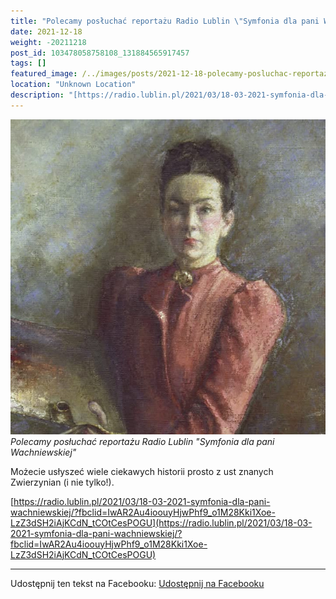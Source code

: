 ```yaml
---
title: "Polecamy posłuchać reportażu Radio Lublin \"Symfonia dla pani Wachniewskiej\""
date: 2021-12-18
weight: -20211218
post_id: 103478058758108_131884565917457
tags: []
featured_image: /../images/posts/2021-12-18-polecamy-posluchac-reportazu-radio-lublin.jpg
location: "Unknown Location"
description: "[https://radio.lublin.pl/2021/03/18-03-2021-symfonia-dla-pani-wachniewskiej/?fbclid=IwAR2Au4ioouyHjwPhf9_o1M28Kki1Xoe-LzZ3dSH2iAjKCdN_tCOtCesPOGU](htt..."
---
```


![Polecamy posłuchać reportażu Radio Lublin "Symfonia dla pani Wachniewskiej"](/images/posts/2021-12-18-polecamy-posluchac-reportazu-radio-lublin.jpg)
*Polecamy posłuchać reportażu Radio Lublin "Symfonia dla pani Wachniewskiej"*

Możecie usłyszeć wiele ciekawych historii prosto z ust znanych Zwierzynian (i nie tylko!).

[https://radio.lublin.pl/2021/03/18-03-2021-symfonia-dla-pani-wachniewskiej/?fbclid=IwAR2Au4ioouyHjwPhf9_o1M28Kki1Xoe-LzZ3dSH2iAjKCdN_tCOtCesPOGU](https://radio.lublin.pl/2021/03/18-03-2021-symfonia-dla-pani-wachniewskiej/?fbclid=IwAR2Au4ioouyHjwPhf9_o1M28Kki1Xoe-LzZ3dSH2iAjKCdN_tCOtCesPOGU)

---

Udostępnij ten tekst na Facebooku:
[Udostępnij na Facebooku](https://www.facebook.com/sharer/sharer.php?u=https://stowarzyszeniewachniewskiej.pl/posts/Przy-przedswiatecznych-porzadkach-polecamy-posluchac)

<script type="application/ld+json">
{
  "@context": "https://schema.org",
  "@type": "BlogPosting",
  "headline": "Polecamy posłuchać reportażu Radio Lublin \"Symfonia dla pani Wachniewskiej\"",
  "datePublished": "2021-12-18",
  "dateModified": "2021-12-18",
  "author": {
    "@type": "Organization",
    "name": "Stowarzyszenie Wachniewskiej"
  },
  "publisher": {
    "@type": "Organization",
    "name": "Stowarzyszenie im. Aleksandry Wachniewskiej",
    "logo": {
      "@type": "ImageObject",
      "url": "https://stowarzyszeniewachniewskiej.pl/images/logo/logo.svg"
    }
  },
  "mainEntityOfPage": {
    "@type": "WebPage",
    "@id": "https://stowarzyszeniewachniewskiej.pl/posts/Przy-przedswiatecznych-porzadkach-polecamy-posluchac"
  },
  "image": {
    "@type": "ImageObject",
    "url": "https://stowarzyszeniewachniewskiej.pl/images/posts/2021-12-18-polecamy-posluchac-reportazu-radio-lublin.jpg"
  },
  "articleSection": "Dziedzictwo Kulturowe i Zabytki",
  "keywords": "",
  "wordCount": 1,
  "articleBody": "[https://radio.lublin.pl/2021/03/18-03-2021-symfonia-dla-pani-wachniewskiej/?fbclid=IwAR2Au4ioouyHjwPhf9_o1M28Kki1Xoe-LzZ3dSH2iAjKCdN_tCOtCesPOGU](https://radio.lublin.pl/2021/03/18-03-2021-symfonia-dla-pani-wachniewskiej/?fbclid=IwAR2Au4ioouyHjwPhf9_o1M28Kki1Xoe-LzZ3dSH2iAjKCdN_tCOtCesPOGU)",
  "description": "Odkryj piękno Zwierzyńca i jego zabytki."
}
</script>
<script type="application/ld+json">
{
  "@context": "https://schema.org",
  "@type": "BreadcrumbList",
  "itemListElement": [
    {
      "@type": "ListItem",
      "position": 1,
      "name": "Home",
      "item": "https://stowarzyszeniewachniewskiej.pl"
    },
    {
      "@type": "ListItem",
      "position": 2,
      "name": "posts",
      "item": "https://stowarzyszeniewachniewskiej.pl/posts"
    },
    {
      "@type": "ListItem",
      "position": 3,
      "name": "Przy przedświątecznych porządkach polecamy posłuchać reportażu Radio Lublin \"Symfonia dla pani Wachniewskiej\"",
      "item": "https://stowarzyszeniewachniewskiej.pl/posts/Przy-przedswiatecznych-porzadkach-polecamy-posluchac"
    }
  ]
}
</script>
